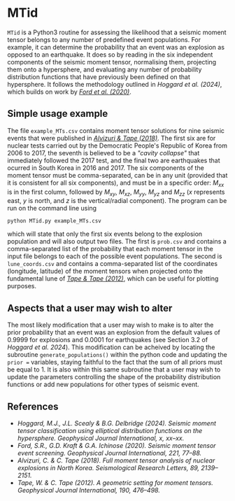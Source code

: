 # MTid
`MTid` is a Python3 routine for assessing the likelihood that a seismic moment tensor belongs to any number of predefined event populations. For example, it can determine the probability that an event was an explosion as opposed to an earthquake. It does so by reading in the six independent components of the seismic moment tensor, normalising them, projecting them onto a hypersphere, and evaluating any number of probability distribution functions that have previously been defined on that hypersphere. It follows the methodology outlined in *Hoggard et al. (2024)*, which builds on work by [*Ford et al. (2020)*](https://doi.org/10.1093/gji/ggz578). 

## Simple usage example
The file `example_MTs.csv` contains moment tensor solutions for nine seismic events that were published in [*Alvizuri & Tape (2018)*](https://doi.org/10.1785/0220180158). The first six are for nuclear tests carried out by the Democratic People's Republic of Korea from 2006 to 2017, the seventh is believed to be a *"cavity collapse"* that immediately followed the 2017 test, and the final two are earthquakes that ocurred in South Korea in 2016 and 2017. The six components of the moment tensor must be comma-separated, can be in any unit (provided that it is consistent for all six components), and must be in a specific order: *M<sub>xx</sub>* is in the first column, followed by *M<sub>xy</sub>*, *M<sub>xz</sub>*, *M<sub>yy</sub>*, *M<sub>yz</sub>* and *M<sub>zz</sub>* (*x* represents east, *y* is north, and *z* is the vertical/radial component). The program can be run on the command line using

`python MTid.py example_MTs.csv`

which will state that only the first six events belong to the explosion population and will also output two files. The first is `prob.csv` and contains a comma-separated list of the probability that each moment tensor in the input file belongs to each of the possible event populations. The second is `lune_coords.csv` and contains a comma-separated list of the coordinates (longitude, latitude) of the moment tensors when projected onto the fundamental lune of [*Tape & Tape (2012)*](https://doi.org/10.1111/j.1365-246X.2012.05491.x), which can be useful for plotting purposes.

## Aspects that a user may wish to alter
The most likely modification that a user may wish to make is to alter the prior probability that an event was an explosion from the default values of 0.9999 for explosions and 0.0001 for earthquakes (see Section 3.2 of *Hoggard et al. 2024*). This modification can be acheived by locating the subroutine `generate_populations()` within the python code and updating the `prior =` variables, staying faithful to the fact that the sum of all priors must be equal to 1. It is also within this same subroutine that a user may wish to update the parameters controlling the shape of the probability distribution functions or add new populations for other types of seismic event.

## References
- *Hoggard, M.J., J.L. Scealy & B.G. Delbridge (2024). Seismic moment tensor classification using elliptical distribution functions on the hypersphere. Geophysical Journal International, x, xx–xx.*
- *Ford, S.R., G.D. Kraft & G.A. Ichinose (2020). Seismic moment tensor event screening. Geophysical Journal International, 221, 77–88.*
- *Alvizuri, C. & C. Tape (2018). Full moment tensor analysis of nuclear explosions in North Korea. Seismological Research Letters, 89, 2139–2151.*
- *Tape, W. & C. Tape (2012). A geometric setting for moment tensors. Geophysical Journal International, 190, 476–498.*
